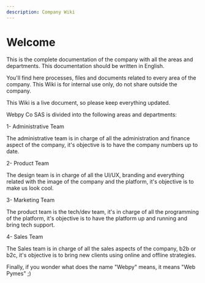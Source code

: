 ```yaml
---
description: Company Wiki
---
```


# Welcome

This is the complete documentation of the company with all the areas and departments. This documentation should be written in English.&#x20;

You'll find here processes, files and documents related to every area of the company. This Wiki is for internal use only, do not share outside the company. &#x20;

This Wiki is a live document, so please keep everything updated.

Webpy Co SAS is divided into the following areas and departments:

1- Administrative Team

The administrative team is in charge of all the administration and finance aspect of the company, it's objective is to have the company numbers up to date.

2- Product Team

The design team is in charge of all the UI/UX, branding and everything related with the image of the company and the platform, it's objective is to make us look cool.

3- Marketing Team

The product team is the tech/dev team, it's in charge of all the programming of the platform, it's objective is to have the platform up and running and bring tech support.

4- Sales Team

The Sales team is in charge of all the sales aspects of the company, b2b or b2c, it's objective is to bring new clients using online and offline strategies.

Finally, if you wonder what does the name "Webpy" means, it means "Web Pymes" ;)
